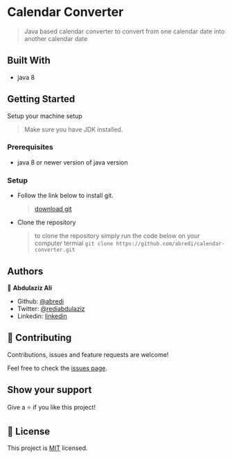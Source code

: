 # Calendar Converter

> Java based calendar converter to convert from one calendar date into another calendar date

## Built With

- java 8

## Getting Started

Setup your machine setup

> Make sure you have JDK installed.

### Prerequisites

- java 8 or newer version of java version

### Setup

- Follow the link below to install git.
  > [download git](https://git-scm.com/downloads)
- Clone the repository
  > to clone the repository simply run the code below on your computer termial
  `git clone https://github.com/abredi/calendar-converter.git`

## Authors

👤 **Abdulaziz Ali**

- Github: [@abredi](https://github.com/abredi)
- Twitter: [@rediabdulaziz](https://twitter.com/rediabdulaziz)
- Linkedin: [linkedin](https://www.linkedin.com/in/abdulaziz-ali-98948011a)


## 🤝 Contributing

Contributions, issues and feature requests are welcome!

Feel free to check the [issues page](issues/).

## Show your support

Give a ⭐️ if you like this project!


## 📝 License

This project is [MIT](LICENSE) licensed.
